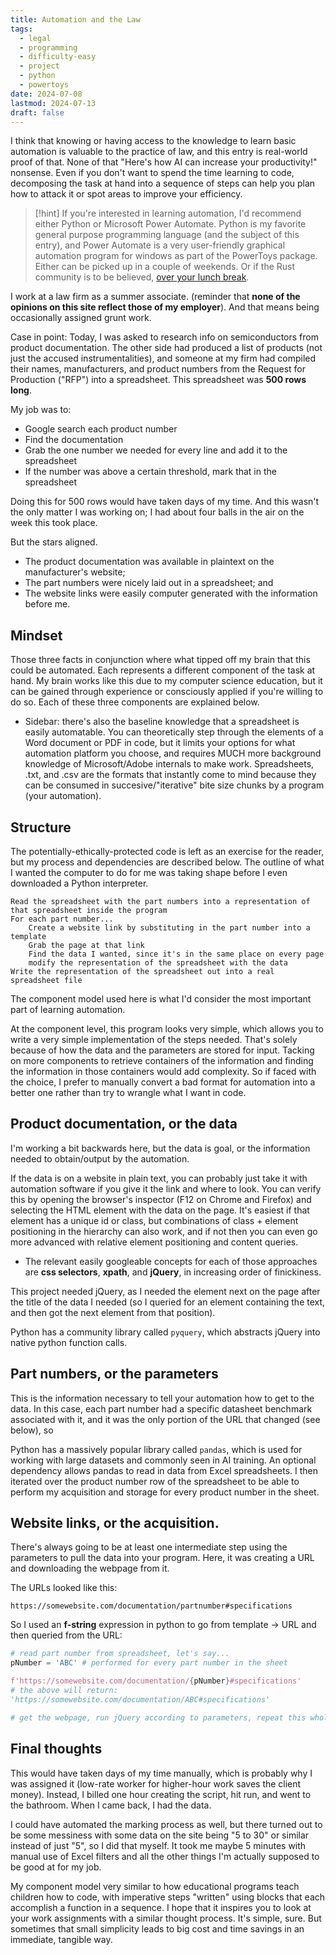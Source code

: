 ```yaml
---
title: Automation and the Law
tags:
  - legal
  - programming
  - difficulty-easy
  - project
  - python
  - powertoys
date: 2024-07-08
lastmod: 2024-07-13
draft: false
---
```

I think that knowing or having access to the knowledge to learn basic automation is valuable to the practice of law, and this entry is real-world proof of that. None of that "Here's how AI can increase your productivity!" nonsense. Even if you don't want to spend the time learning to code, decomposing the task at hand into a sequence of steps can help you plan how to attack it or spot areas to improve your efficiency.

> [!hint]
> If you're interested in learning automation, I'd recommend either Python or Microsoft Power Automate. Python is my favorite general purpose programming language (and the subject of this entry), and Power Automate is a very user-friendly graphical automation program for windows as part of the PowerToys package. Either can be picked up in a couple of weekends. Or if the Rust community is to be believed, [over your lunch break](https://lunch.rs/).

I work at a law firm as a summer associate. (reminder that **none of the opinions on this site reflect those of my employer**). And that means being occasionally assigned grunt work.

Case in point: Today, I was asked to research info on semiconductors from product documentation. The other side had produced a list of products (not just the accused instrumentalities), and someone at my firm had compiled their names, manufacturers, and product numbers from the Request for Production ("RFP") into a spreadsheet. This spreadsheet was **500 rows long**. 

My job was to:

- Google search each product number
- Find the documentation
- Grab the one number we needed for every line and add it to the spreadsheet
- If the number was above a certain threshold, mark that in the spreadsheet

Doing this for 500 rows would have taken days of my time. And this wasn't the only matter I was working on; I had about four balls in the air on the week this took place. 

But the stars aligned.
- The product documentation was available in plaintext on the manufacturer's website;
- The part numbers were nicely laid out in a spreadsheet; and
- The website links were easily computer generated with the information before me.
## Mindset
Those three facts in conjunction where what tipped off my brain that this could be automated. Each represents a different component of the task at hand. My brain works like this due to my computer science education, but it can be gained through experience or consciously applied if you're willing to do so. Each of these three components are explained below.
- Sidebar: there's also the baseline knowledge that a spreadsheet is easily automatable. You can theoretically step through the elements of a Word document or PDF in code, but it limits your options for what automation platform you choose, and requires MUCH more background knowledge of Microsoft/Adobe internals to make work. Spreadsheets, .txt, and .csv are the formats that instantly come to mind because they can be consumed in succesive/"iterative" bite size chunks by a program (your automation). 
## Structure
The potentially-ethically-protected code is left as an exercise for the reader, but my process and dependencies are described below. The outline of what I wanted the computer to do for me was taking shape before I even downloaded a Python interpreter.

```
Read the spreadsheet with the part numbers into a representation of that spreadsheet inside the program
For each part number...
    Create a website link by substituting in the part number into a template
    Grab the page at that link
    Find the data I wanted, since it's in the same place on every page
    modify the representation of the spreadsheet with the data
Write the representation of the spreadsheet out into a real spreadsheet file
```

The component model used here is what I'd consider the most important part of learning automation.

At the component level, this program looks very simple, which allows you to write a very simple implementation of the steps needed. That's solely because of how the data and the parameters are stored for input. Tacking on more components to retrieve containers of the information and finding the information in those containers would add complexity. So if faced with the choice, I prefer to manually convert a bad format for automation into a better one rather than try to wrangle what I want in code.
## Product documentation, or the data
I'm working a bit backwards here, but the data is goal, or the information needed to obtain/output by the automation.

If the data is on a website in plain text, you can probably just take it with automation software if you give it the link and where to look. You can verify this by opening the browser's inspector (F12 on Chrome and Firefox) and selecting the HTML element with the data on the page. It's easiest if that element has a unique id or class, but combinations of class + element positioning in the hierarchy can also work, and if not then you can even go more advanced with relative element positioning and content queries. 

- The relevant easily googleable concepts for each of those approaches are **css selectors**, **xpath**, and **jQuery**, in increasing order of finickiness.

This project needed jQuery, as I needed the element next on the page after the title of the data I needed (so I queried for an element containing the text, and then got the next element from that position).

Python has a community library called `pyquery`, which abstracts jQuery into native python function calls.
## Part numbers, or the parameters

This is the information necessary to tell your automation how to get to the data. In this case, each part number had a specific datasheet benchmark associated with it, and it was the only portion of the URL that changed (see below), so 

Python has a massively popular library called `pandas`, which is used for working with large datasets and commonly seen in AI training. An optional dependency allows pandas to read in data from Excel spreadsheets. I then iterated over the product number row of the spreadsheet to be able to perform my acquisition and storage for every product number in the sheet.
## Website links, or the acquisition.

There's always going to be at least one intermediate step using the parameters to pull the data into your program. Here, it was creating a URL and downloading the webpage from it.

The URLs looked like this:

```
https://somewebsite.com/documentation/partnumber#specifications
```

So I used an **f-string** expression in python to go from template -> URL and then queried from the URL:

```python
# read part number from spreadsheet, let's say...
pNumber = 'ABC' # performed for every part number in the sheet

f'https://somewebsite.com/documentation/{pNumber}#specifications' 
# the above will return:
'https://somewebsite.com/documentation/ABC#specifications'

# get the webpage, run jQuery according to parameters, repeat this whole process for every part number
```
## Final thoughts
This would have taken days of my time manually, which is probably why I was assigned it (low-rate worker for higher-hour work saves the client money). Instead, I billed one hour creating the script, hit run, and went to the bathroom. When I came back, I had the data. 

I could have automated the marking process as well, but there turned out to be some messiness with some data on the site being "5 to 30" or similar instead of just "5", so I did that myself. It took me maybe 5 minutes with manual use of Excel filters and all the other things I'm actually supposed to be good at for my job. 

My component model very similar to how educational programs teach children how to code, with imperative steps "written" using blocks that each accomplish a function in a sequence. I hope that it inspires you to look at your work assignments with a similar thought process. It's simple, sure. But sometimes that small simplicity leads to big cost and time savings in an immediate, tangible way.